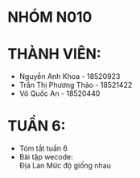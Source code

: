 # NHÓM N010
# THÀNH VIÊN:
  - Nguyễn Anh Khoa - 18520923
  - Trần Thị Phương Thảo - 18521422
  - Võ Quốc An - 18520440

# TUẦN 6:
  - Tóm tắt tuần 6
  - Bài tập wecode:  
    Địa Lan
    Mức độ giống nhau

